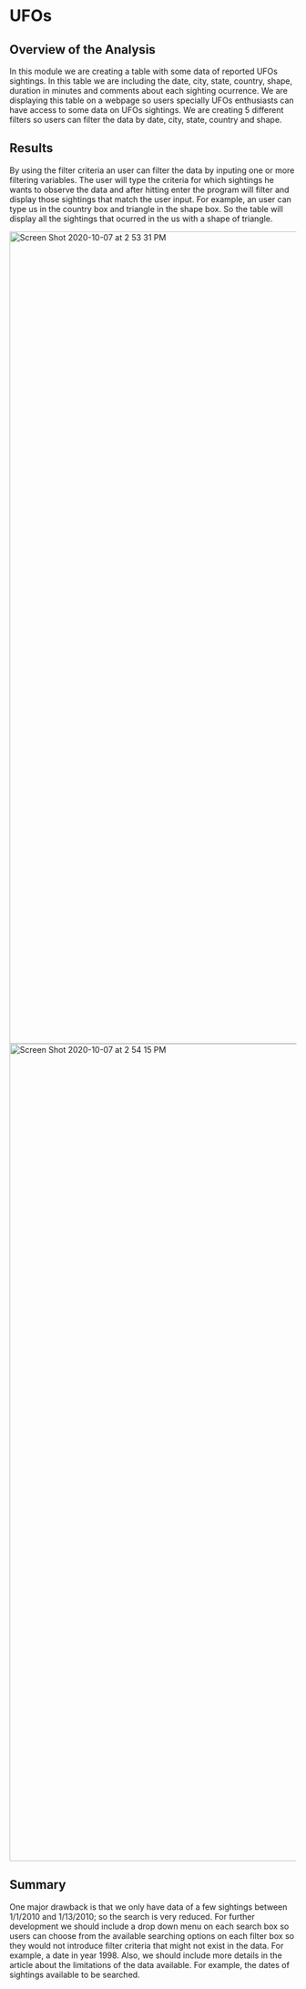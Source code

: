 # UFOs
## Overview of the Analysis
  In this module we are creating a table with some data of reported UFOs sightings. In this table we are including the date, city, state, country, shape, duration in minutes and comments about each sighting ocurrence. We are displaying this table on a webpage so users specially UFOs enthusiasts can have access to some data on UFOs sightings. We are creating 5 different filters so users can filter the data by date, city, state, country and shape. 
## Results
  By using the filter criteria an user can filter the data by inputing one or more filtering variables. The user will type the criteria for which sightings he wants to observe the data and after hitting enter the program will filter and display those sightings that match the user input. For example, an user can type us in the country box and triangle in the shape box. So the table will display all the sightings that ocurred in the us with a shape of triangle.
  
<img width="1427" alt="Screen Shot 2020-10-07 at 2 53 31 PM" src="https://user-images.githubusercontent.com/68616522/95375009-0a4b3f00-08ad-11eb-98a7-5dbcdcc5cc1b.png">

<img width="1436" alt="Screen Shot 2020-10-07 at 2 54 15 PM" src="https://user-images.githubusercontent.com/68616522/95375033-0fa88980-08ad-11eb-9e7a-fd6606340fd5.png">


## Summary
  One major drawback is that we only have data of a few sightings between 1/1/2010 and 1/13/2010; so the search is very reduced. For further development we should include a drop down menu on each search box so users can choose from the available searching options on each filter box so they would not introduce filter criteria that might not exist in the data. For example, a date in year 1998. Also, we should include more details in the article about the limitations of the data available. For example, the dates of sightings available to be searched. 
